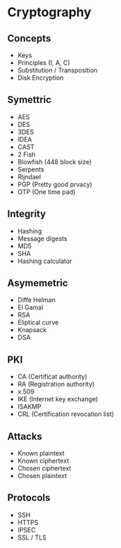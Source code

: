 # Cryptography

## Concepts

- Keys
- Principles (I, A, C)
- Substitution / Transposition
- Disk Encryption

## Symettric

- AES
- DES
- 3DES
- IDEA
- CAST
- 2 Fish
- Blowfish (448 block size)
- Serpents
- Rijndael
- PGP (Pretty good prvacy)
- OTP (One time pad)

## Integrity

- Hashing
- Message digests
- MD5
- SHA
- Hashing calculator

## Asymemetric

- Diffe Helman
- El Gamal
- RSA
- Eliptical curve
- Knapsack
- DSA

## PKI

- CA (Certificat authority)
- RA (Registration authority)
- x.509
- IKE (Internet key exchange)
- ISAKMP
- CRL (Certification revocation list)

## Attacks

- Known plaintext
- Known ciphertext
- Chosen ciphertext
- Chosen plaintext

## Protocols

- SSH
- HTTPS
- IPSEC
- SSL / TLS